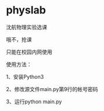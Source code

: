 # physlab

沈航物理实验选课

哦不，抢课

只能在校园内网使用

使用方法：

1、安装Python3

2、修改源文件main.py第9行的帐号密码

3、运行python main.py

